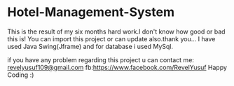 # Hotel-Management-System
This is the result of my six months hard work.I don't know how  good or bad this is! 
You can import this project or can update also.thank you...
 I have used Java Swing(Jframe) and for database i used MySql.
 
 if you have any problem regarding this project u can contact me: revelyusuf109@gmail.com
 fb:https://www.facebook.com/RevelYusuf
 Happy Coding :) 
